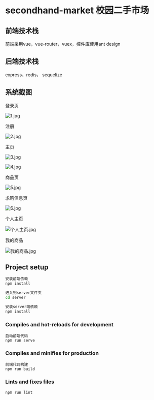 # secondhand-market 校园二手市场 

## 前端技术栈

前端采用vue，vue-router，vuex，控件库使用ant design

## 后端技术栈

express，redis， sequelize 

## 系统截图

登录页

![1.jpg](https://s2.loli.net/2022/03/25/r9mLBHSk5fvNZXg.jpg)

注册

![2.jpg](https://s2.loli.net/2022/03/25/JVFQri4BGogt8vl.jpg)

主页

![3.jpg](https://s2.loli.net/2022/03/25/mfiN6vP2p5Q3JzB.jpg)

![4.jpg](https://s2.loli.net/2022/03/25/xIRwml3Sq6KsAig.jpg)

商品页

![5.jpg](https://s2.loli.net/2022/03/25/hxKqVGreAkCdDFg.jpg)

求购信息页

![6.jpg](https://s2.loli.net/2022/03/25/2tleGXFSijrvUZb.jpg)

个人主页

![个人主页.jpg](https://s2.loli.net/2022/03/25/FsOyXVkAhfb4ZrI.jpg)

我的商品

![我的商品.jpg](https://s2.loli.net/2022/03/25/NwthUfmIHTRBiXO.jpg)

## Project setup
```bash
安装前端依赖
npm install
```

```bash
进入到server文件夹
cd server
```

```bash
安装server端依赖
npm install
```



### Compiles and hot-reloads for development

```
启动前端代码
npm run serve
```

### Compiles and minifies for production
```
前端代码构建
npm run build
```

### Lints and fixes files
```
npm run lint
```


